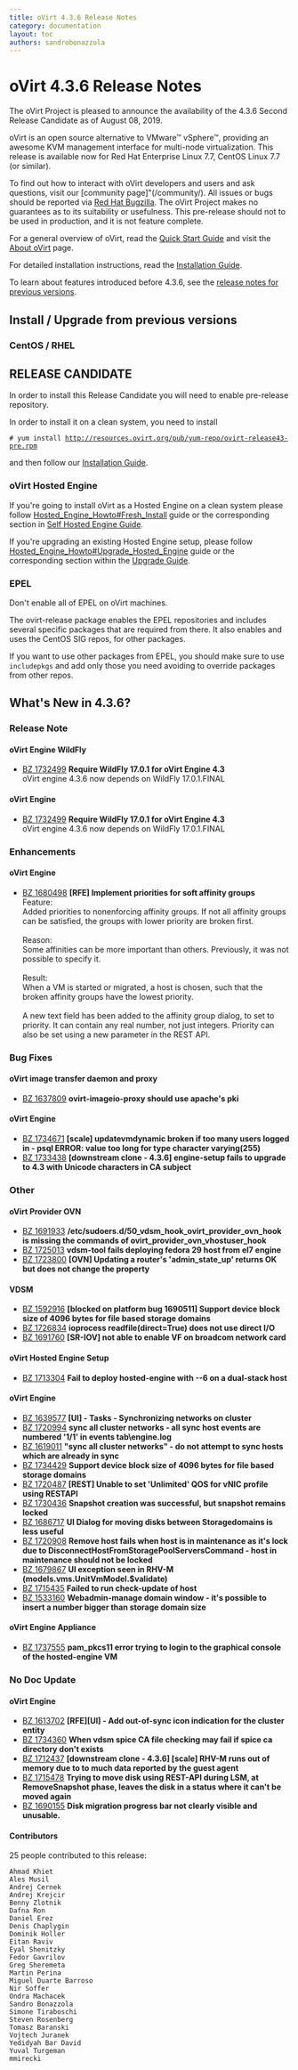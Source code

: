 ```yaml
---
title: oVirt 4.3.6 Release Notes
category: documentation
layout: toc
authors: sandrobonazzola
---
```


# oVirt 4.3.6 Release Notes

The oVirt Project is pleased to announce the availability of the 4.3.6 Second Release Candidate as of August 08, 2019.

oVirt is an open source alternative to VMware™ vSphere™, providing an
awesome KVM management interface for multi-node virtualization.
This release is available now for Red Hat Enterprise Linux 7.7,
CentOS Linux 7.7 (or similar).


To find out how to interact with oVirt developers and users and ask questions,
visit our [community page]"(/community/).
All issues or bugs should be reported via
[Red Hat Bugzilla](https://bugzilla.redhat.com/enter_bug.cgi?classification=oVirt).
The oVirt Project makes no guarantees as to its suitability or usefulness.
This pre-release should not to be used in production, and it is not feature
complete.


For a general overview of oVirt, read the [Quick Start Guide](/documentation/quickstart/quickstart-guide/)
and visit the [About oVirt](/documentation/introduction/about-ovirt/) page.

For detailed installation instructions, read the [Installation Guide](/documentation/install-guide/Installation_Guide/).

To learn about features introduced before 4.3.6, see the [release notes for previous versions](/documentation/#previous-release-notes).


## Install / Upgrade from previous versions

### CentOS / RHEL


## RELEASE CANDIDATE

In order to install this Release Candidate you will need to enable pre-release repository.




In order to install it on a clean system, you need to install


`# yum install `[`http://resources.ovirt.org/pub/yum-repo/ovirt-release43-pre.rpm`](http://resources.ovirt.org/pub/yum-repo/ovirt-release43-pre.rpm)


and then follow our
[Installation Guide](http://www.ovirt.org/documentation/install-guide/Installation_Guide/).



### oVirt Hosted Engine

If you're going to install oVirt as a Hosted Engine on a clean system please
follow [Hosted_Engine_Howto#Fresh_Install](/documentation/how-to/hosted-engine/#fresh-install)
guide or the corresponding section in
[Self Hosted Engine Guide](/documentation/self-hosted/Self-Hosted_Engine_Guide/).

If you're upgrading an existing Hosted Engine setup, please follow
[Hosted_Engine_Howto#Upgrade_Hosted_Engine](/documentation/how-to/hosted-engine/#upgrade-hosted-engine)
guide or the corresponding section within the
[Upgrade Guide](/documentation/upgrade-guide/upgrade-guide/).

### EPEL

Don't enable all of EPEL on oVirt machines.

The ovirt-release package enables the EPEL repositories and includes several
specific packages that are required from there. It also enables and uses
the CentOS SIG repos, for other packages.

If you want to use other packages from EPEL, you should make sure to
use `includepkgs` and add only those you need avoiding to override
packages from other repos.


## What's New in 4.3.6?

### Release Note

#### oVirt Engine WildFly

 - [BZ 1732499](https://bugzilla.redhat.com/1732499) <b>Require WildFly 17.0.1 for oVirt Engine 4.3</b><br>oVirt engine 4.3.6 now depends on WildFly 17.0.1.FINAL

#### oVirt Engine

 - [BZ 1732499](https://bugzilla.redhat.com/1732499) <b>Require WildFly 17.0.1 for oVirt Engine 4.3</b><br>oVirt engine 4.3.6 now depends on WildFly 17.0.1.FINAL

### Enhancements

#### oVirt Engine

 - [BZ 1680498](https://bugzilla.redhat.com/1680498) <b>[RFE] Implement priorities for soft affinity groups</b><br>Feature: <br>Added priorities to nonenforcing affinity groups. If not all affinity groups can be satisfied, the groups with lower priority are broken first.<br><br>Reason: <br>Some affinities can be more important than others. Previously, it was not possible to specify it.<br><br>Result: <br>When a VM is started or migrated, a host is chosen, such that the broken affinity groups have the lowest priority.<br><br>A new text field has been added to the affinity group dialog, to set to priority. It can contain any real number, not just integers. Priority can also be set using a new parameter in the REST API.

### Bug Fixes

#### oVirt image transfer daemon and proxy

 - [BZ 1637809](https://bugzilla.redhat.com/1637809) <b>ovirt-imageio-proxy should use apache's pki</b><br>

#### oVirt Engine

 - [BZ 1734671](https://bugzilla.redhat.com/1734671) <b>[scale] updatevmdynamic broken if too many users logged in - psql ERROR: value too long for type character varying(255)</b><br>
 - [BZ 1733438](https://bugzilla.redhat.com/1733438) <b>[downstream clone - 4.3.6] engine-setup fails to upgrade to 4.3 with Unicode characters in CA subject</b><br>

### Other

#### oVirt Provider OVN

 - [BZ 1691933](https://bugzilla.redhat.com/1691933) <b>/etc/sudoers.d/50_vdsm_hook_ovirt_provider_ovn_hook is missing the commands of ovirt_provider_ovn_vhostuser_hook</b><br>
 - [BZ 1725013](https://bugzilla.redhat.com/1725013) <b>vdsm-tool fails deploying fedora 29 host from el7 engine</b><br>
 - [BZ 1723800](https://bugzilla.redhat.com/1723800) <b>[OVN] Updating a router's 'admin_state_up' returns OK but does not change the property</b><br>

#### VDSM

 - [BZ 1592916](https://bugzilla.redhat.com/1592916) <b>[blocked on platform bug 1690511] Support device block size of 4096 bytes for file based storage domains</b><br>
 - [BZ 1726834](https://bugzilla.redhat.com/1726834) <b>ioprocess readfile(direct=True) does not use direct I/O</b><br>
 - [BZ 1691760](https://bugzilla.redhat.com/1691760) <b>[SR-IOV] not able to enable VF on broadcom network card</b><br>

#### oVirt Hosted Engine Setup

 - [BZ 1713304](https://bugzilla.redhat.com/1713304) <b>Fail to deploy hosted-engine with --6 on a dual-stack host</b><br>

#### oVirt Engine

 - [BZ 1639577](https://bugzilla.redhat.com/1639577) <b>[UI] - Tasks - Synchronizing networks on cluster <UNKNOWN></b><br>
 - [BZ 1720994](https://bugzilla.redhat.com/1720994) <b>sync all cluster networks - all sync host events are numbered '1/1' in events tab\engine.log</b><br>
 - [BZ 1619011](https://bugzilla.redhat.com/1619011) <b>"sync all cluster networks" - do not attempt to sync hosts which are already in sync</b><br>
 - [BZ 1734429](https://bugzilla.redhat.com/1734429) <b>Support device block size of 4096 bytes for file based storage domains</b><br>
 - [BZ 1720487](https://bugzilla.redhat.com/1720487) <b>[REST] Unable to set 'Unlimited' QOS for vNIC profile using RESTAPI</b><br>
 - [BZ 1730436](https://bugzilla.redhat.com/1730436) <b>Snapshot creation was successful, but snapshot remains locked</b><br>
 - [BZ 1686717](https://bugzilla.redhat.com/1686717) <b>UI Dialog for moving disks between Storagedomains is less useful</b><br>
 - [BZ 1720908](https://bugzilla.redhat.com/1720908) <b>Remove host fails when host is in maintenance as it's lock due to DisconnectHostFromStoragePoolServersCommand - host in maintenance should not be locked</b><br>
 - [BZ 1679867](https://bugzilla.redhat.com/1679867) <b>UI exception seen in RHV-M (models.vms.UnitVmModel.$validate)</b><br>
 - [BZ 1715435](https://bugzilla.redhat.com/1715435) <b>Failed to run check-update of host</b><br>
 - [BZ 1533160](https://bugzilla.redhat.com/1533160) <b>Webadmin-manage domain window - it's possible to insert a number bigger than storage domain size</b><br>

#### oVirt Engine Appliance

 - [BZ 1737555](https://bugzilla.redhat.com/1737555) <b>pam_pkcs11 error trying to login to the graphical console of the hosted-engine VM</b><br>

### No Doc Update

#### oVirt Engine

 - [BZ 1613702](https://bugzilla.redhat.com/1613702) <b>[RFE][UI] - Add out-of-sync icon indication for the cluster entity</b><br>
 - [BZ 1734360](https://bugzilla.redhat.com/1734360) <b>When vdsm spice CA file checking may fail if spice ca directory don't exists</b><br>
 - [BZ 1712437](https://bugzilla.redhat.com/1712437) <b>[downstream clone - 4.3.6] [scale] RHV-M runs out of memory due to to much data reported by the guest agent</b><br>
 - [BZ 1715478](https://bugzilla.redhat.com/1715478) <b>Trying to move disk using REST-API during LSM, at RemoveSnapshot phase, leaves the disk in a status where it can't be moved again</b><br>
 - [BZ 1690155](https://bugzilla.redhat.com/1690155) <b>Disk migration progress bar not clearly visible and unusable.</b><br>

#### Contributors

25 people contributed to this release:

	Ahmad Khiet
	Ales Musil
	Andrej Cernek
	Andrej Krejcir
	Benny Zlotnik
	Dafna Ron
	Daniel Erez
	Denis Chaplygin
	Dominik Holler
	Eitan Raviv
	Eyal Shenitzky
	Fedor Gavrilov
	Greg Sheremeta
	Martin Perina
	Miguel Duarte Barroso
	Nir Soffer
	Ondra Machacek
	Sandro Bonazzola
	Simone Tiraboschi
	Steven Rosenberg
	Tomasz Baranski
	Vojtech Juranek
	Yedidyah Bar David
	Yuval Turgeman
	mmirecki
